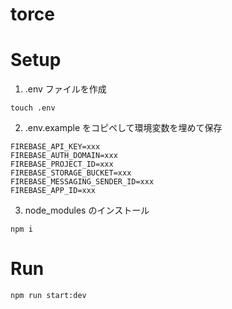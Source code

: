# torce

# Setup

1. .env ファイルを作成

```
touch .env
```

2. .env.example をコピペして環境変数を埋めて保存

```.env
FIREBASE_API_KEY=xxx
FIREBASE_AUTH_DOMAIN=xxx
FIREBASE_PROJECT_ID=xxx
FIREBASE_STORAGE_BUCKET=xxx
FIREBASE_MESSAGING_SENDER_ID=xxx
FIREBASE_APP_ID=xxx
```

3. node_modules のインストール

```
npm i
```

# Run

```
npm run start:dev
```
